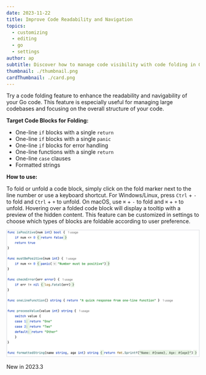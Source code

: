 ```yaml
---
date: 2023-11-22
title: Improve Code Readability and Navigation
topics:
  - customizing
  - editing
  - go
  - settings
author: ap
subtitle: Discover how to manage code visibility with code folding in Go
thumbnail: ./thumbnail.png
cardThumbnail: ./card.png
---
```


Try a code folding feature to enhance the readability and navigability of your Go code. This feature is especially useful for managing large codebases and focusing on the overall structure of your code.

**Target Code Blocks for Folding:**

- One-line `if` blocks with a single `return`
- One-line `if` blocks with a single `panic`
- One-line `if` blocks for error handling
- One-line functions with a single `return`
- One-line `case` clauses
- Formatted strings

**How to use:**

To fold or unfold a code block, simply click on the fold marker next to the line number or use a keyboard shortcut. For Windows/Linux, press `Ctrl` + `-` to fold and `Ctrl` + `+` to unfold. On macOS, use `⌘` + `-` to fold and `⌘` + `+` to unfold. Hovering over a folded code block will display a tooltip with a preview of the hidden content. This feature can be customized in settings to choose which types of blocks are foldable according to user preference.

<img src="screenshot.png" alt="Alt text for screenshot" title="Title of the image" width="706"/>

<span class="tag is-rounded">New in 2023.3</span>
